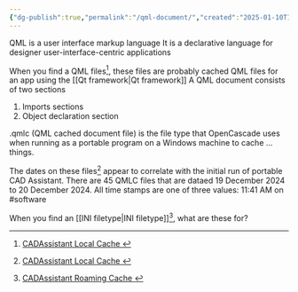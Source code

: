 ```yaml
---
{"dg-publish":true,"permalink":"/qml-document/","created":"2025-01-10T12:41:16.448-06:00"}
---
```


QML is a user interface markup language
It is a declarative language for designer user-interface-centric applications

When you find a QML files[^1], these files are probably cached QML files for an app using the [[Qt framework\|Qt framework]]
A QML document consists of two sections
1. Imports sections
2. Object declaration section

.qmlc (QML cached document file) is the file type that OpenCascade uses when running as a portable program on a Windows machine to cache ... things. 

The dates on these files[^1]
appear to correlate with the initial run of portable CAD Assistant. There are 45 QMLC files that are dataed 19 December 2024 to 20 December 2024. All time stamps are one of three values: 11:41 AM on 
#software

When you find an [[INI filetype\|INI filetype]][^2], what are these for?

[^1]: [CADAssistant Local Cache ](C:\Users\george.bennett\AppData\Local\OpenCASCADE\CADAssistant\cache\qmlcache)
[^2]: [CADAssistant Roaming Cache ](C:\Users\george.bennett\AppData\Roaming\OpenCASCADE)

